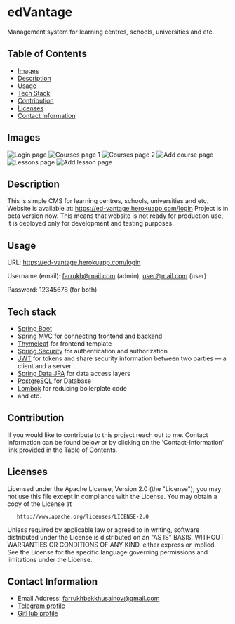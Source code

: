 # edVantage
Management system for learning centres, schools, universities and etc.

## Table of Contents

- [Images](#images)
- [Description](#description)
- [Usage](#usage)
- [Tech Stack](#tech-stack)
- [Contribution](#contribution)
- [Licenses](#licenses)
- [Contact Information](#contact-information)

## Images

![Login page](https://user-images.githubusercontent.com/68108113/200274632-3c2195f6-e22f-4bc9-a172-340dadba646d.png)
![Courses page 1](https://user-images.githubusercontent.com/68108113/200274728-dfbff3a0-2465-44b7-9193-caf603aa7dcc.png)
![Courses page 2](https://user-images.githubusercontent.com/68108113/200274817-8240f365-6e63-4bb7-84e7-06ef1d750468.png)
![Add course page](https://user-images.githubusercontent.com/68108113/200274970-a53bb7d8-1ed2-4b2a-b2fa-35c1015974e6.png)
![Lessons page](https://user-images.githubusercontent.com/68108113/200275057-db31c8be-9ffc-48fb-8734-38fb047f19cb.png)
![Add lesson page](https://user-images.githubusercontent.com/68108113/200275128-6fd3088b-74fb-4daa-b7f7-2d5fb454b5f6.png)

## Description

This is simple CMS for learning centres, schools, universities and etc. Website is available at: https://ed-vantage.herokuapp.com/login
Project is in beta version now. This means that website is not ready for production use, it is deployed only for development and testing purposes.

## Usage

URL: https://ed-vantage.herokuapp.com/login

Username (email): farrukh@mail.com (admin), user@mail.com (user)

Password: 12345678 (for both)

## Tech stack

  - [Spring Boot](https://spring.io/projects/spring-boot)
  - [Spring MVC](https://docs.spring.io/spring-framework/docs/3.2.x/spring-framework-reference/html/mvc.html) for connecting frontend and backend
  - [Thymeleaf](https://www.thymeleaf.org/) for frontend template
  - [Spring Security](https://spring.io/projects/spring-security) for authentication and authorization
  - [JWT](https://auth0.com/docs/secure/tokens/json-web-tokens) for tokens and share security information between two parties — a client and a server
  - [Spring Data JPA](https://spring.io/projects/spring-data-jpa) for data access layers
  - [PostgreSQL](https://www.postgresql.org/) for Database
  - [Lombok](https://projectlombok.org/) for reducing boilerplate code
  - and etc.

## Contribution

If you would like to contribute to this project reach out to me. Contact Information can be found below or by clicking on the 'Contact-Information' link provided in the Table of Contents.

## Licenses

Licensed under the Apache License, Version 2.0 (the "License");
   you may not use this file except in compliance with the License.
   You may obtain a copy of the License at

       http://www.apache.org/licenses/LICENSE-2.0

   Unless required by applicable law or agreed to in writing, software
   distributed under the License is distributed on an "AS IS" BASIS,
   WITHOUT WARRANTIES OR CONDITIONS OF ANY KIND, either express or implied.
   See the License for the specific language governing permissions and
   limitations under the License.
   
## Contact Information

- Email Address: farrukhbekkhusainov@gmail.com
- [Telegram profile](https://t.me/farruxxusainov)
- [GitHub profile](https://github.com/KhusaiovFarrukh)
